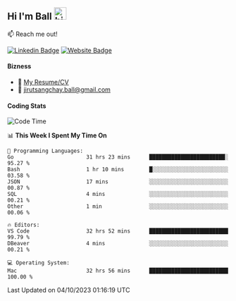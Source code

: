 ## Hi I'm Ball <img src="https://user-images.githubusercontent.com/1303154/88677602-1635ba80-d120-11ea-84d8-d263ba5fc3c0.gif" width="28px" height="28px" alt="hi">
 
:mailbox: Reach me out!

[![Linkedin Badge](https://img.shields.io/badge/-Jirut-0e76a8?style=flat&labelColor=0e76a8&logo=linkedin&logoColor=white)](https://www.linkedin.com/in/jirut-sangchay-338370251)
[![Website Badge](https://img.shields.io/badge/Website-184aa8?logo=website&logoColor=)](https://resume-jirut.web.app)

<!-- TODO: Add last video link -->
#### Bizness
- :paperclip: [My Resume/CV](https://github.com/Jirut01/Jirut01/blob/main/resume_jirut.pdf)
- :email: jirutsangchay.ball@gmail.com

#### Coding Stats


<!--START_SECTION:waka-->
![Code Time](http://img.shields.io/badge/Code%20Time-379%20hrs%2027%20mins-blue)

📊 **This Week I Spent My Time On** 

```text
💬 Programming Languages: 
Go                       31 hrs 23 mins      ████████████████████████░   95.27 % 
Bash                     1 hr 10 mins        █░░░░░░░░░░░░░░░░░░░░░░░░   03.58 % 
JSON                     17 mins             ░░░░░░░░░░░░░░░░░░░░░░░░░   00.87 % 
SQL                      4 mins              ░░░░░░░░░░░░░░░░░░░░░░░░░   00.21 % 
Other                    1 min               ░░░░░░░░░░░░░░░░░░░░░░░░░   00.06 % 

🔥 Editors: 
VS Code                  32 hrs 52 mins      █████████████████████████   99.79 % 
DBeaver                  4 mins              ░░░░░░░░░░░░░░░░░░░░░░░░░   00.21 % 

💻 Operating System: 
Mac                      32 hrs 56 mins      █████████████████████████   100.00 % 
```


 Last Updated on 04/10/2023 01:16:19 UTC
<!--END_SECTION:waka-->
